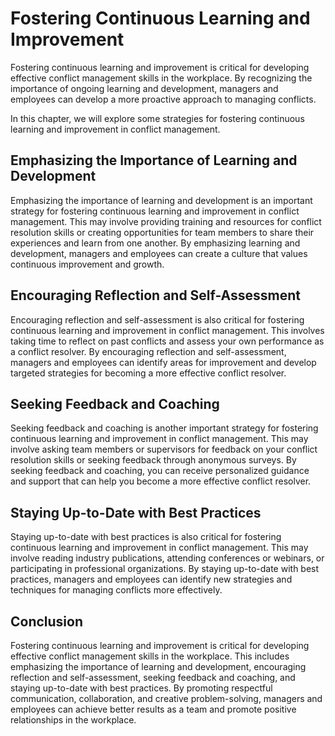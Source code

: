 Fostering Continuous Learning and Improvement
====================================================================================================

Fostering continuous learning and improvement is critical for developing effective conflict management skills in the workplace. By recognizing the importance of ongoing learning and development, managers and employees can develop a more proactive approach to managing conflicts.

In this chapter, we will explore some strategies for fostering continuous learning and improvement in conflict management.

Emphasizing the Importance of Learning and Development
------------------------------------------------------

Emphasizing the importance of learning and development is an important strategy for fostering continuous learning and improvement in conflict management. This may involve providing training and resources for conflict resolution skills or creating opportunities for team members to share their experiences and learn from one another. By emphasizing learning and development, managers and employees can create a culture that values continuous improvement and growth.

Encouraging Reflection and Self-Assessment
------------------------------------------

Encouraging reflection and self-assessment is also critical for fostering continuous learning and improvement in conflict management. This involves taking time to reflect on past conflicts and assess your own performance as a conflict resolver. By encouraging reflection and self-assessment, managers and employees can identify areas for improvement and develop targeted strategies for becoming a more effective conflict resolver.

Seeking Feedback and Coaching
-----------------------------

Seeking feedback and coaching is another important strategy for fostering continuous learning and improvement in conflict management. This may involve asking team members or supervisors for feedback on your conflict resolution skills or seeking feedback through anonymous surveys. By seeking feedback and coaching, you can receive personalized guidance and support that can help you become a more effective conflict resolver.

Staying Up-to-Date with Best Practices
--------------------------------------

Staying up-to-date with best practices is also critical for fostering continuous learning and improvement in conflict management. This may involve reading industry publications, attending conferences or webinars, or participating in professional organizations. By staying up-to-date with best practices, managers and employees can identify new strategies and techniques for managing conflicts more effectively.

Conclusion
----------

Fostering continuous learning and improvement is critical for developing effective conflict management skills in the workplace. This includes emphasizing the importance of learning and development, encouraging reflection and self-assessment, seeking feedback and coaching, and staying up-to-date with best practices. By promoting respectful communication, collaboration, and creative problem-solving, managers and employees can achieve better results as a team and promote positive relationships in the workplace.
